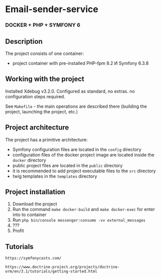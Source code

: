 
# Email-sender-service 

### DOCKER + PHP + SYMFONY 6

## Description

The project consists of one container:
- project container with pre-installed PHP-fpm 8.2 И Symfony 6.3.8

## Working with the project

Installed Xdebug v3.2.0. Configured as standard, no extras. no configuration steps required.

See ``Makefile`` -  the main operations are described there (building the project, launching the project, etc.)

## Project architecture
The project has a primitive architecture:
- Symfony configuration files are located in the ``config`` directory
- configuration files of the docker project image are located inside the ``docker`` directory
- public project files are located in the ``public`` directory
- it is recommended to add project executable files to the ``src`` directory
- twig templates in the ``templates`` directory

## Project installation
1. Download the project
2. Run the command ``make docker-build`` and ``make docker-exec`` for enter into to container
3. Run `php bin/console messenger:consume -vv external_messages`
4. ??? 
5. Profit

## Tutorials

```https://symfonycasts.com/```

```https://www.doctrine-project.org/projects/doctrine-orm/en/3.1/tutorials/getting-started.html```

